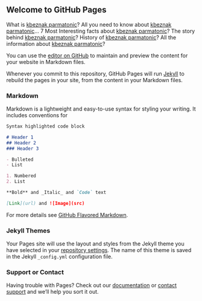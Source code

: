 ## Welcome to GitHub Pages

What is [kbeznak parmatonic](http://people.tamu.edu/~bmunot/kbeznak-parmatonic/)?
All you need to know about [kbeznak parmatonic](http://people.tamu.edu/~bmunot/kbeznak-parmatonic/)...
7 Most Interesting facts about [kbeznak parmatonic](http://people.tamu.edu/~bmunot/kbeznak-parmatonic/)?
The story behind [kbeznak parmatonic](http://people.tamu.edu/~bmunot/kbeznak-parmatonic/)?
History of [kbeznak parmatonic](http://people.tamu.edu/~bmunot/kbeznak-parmatonic/)?
All the information about [kbeznak parmatonic](http://people.tamu.edu/~bmunot/kbeznak-parmatonic/)?


You can use the [editor on GitHub](https://github.com/bhaveshmunot1/kbeznak_parmatonic/edit/master/README.md) to maintain and preview the content for your website in Markdown files.

Whenever you commit to this repository, GitHub Pages will run [Jekyll](https://jekyllrb.com/) to rebuild the pages in your site, from the content in your Markdown files.

### Markdown

Markdown is a lightweight and easy-to-use syntax for styling your writing. It includes conventions for

```markdown
Syntax highlighted code block

# Header 1
## Header 2
### Header 3

- Bulleted
- List

1. Numbered
2. List

**Bold** and _Italic_ and `Code` text

[Link](url) and ![Image](src)
```

For more details see [GitHub Flavored Markdown](https://guides.github.com/features/mastering-markdown/).

### Jekyll Themes

Your Pages site will use the layout and styles from the Jekyll theme you have selected in your [repository settings](https://github.com/bhaveshmunot1/kbeznak_parmatonic/settings). The name of this theme is saved in the Jekyll `_config.yml` configuration file.

### Support or Contact

Having trouble with Pages? Check out our [documentation](https://help.github.com/categories/github-pages-basics/) or [contact support](https://github.com/contact) and we’ll help you sort it out.
